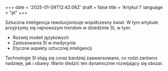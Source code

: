 +++
date = '2025-01-09T12:42:06Z'
draft = false
title = 'Artykul 1'
language = "pl"
+++

Sztuczna inteligencja rewolucjonizuje współczesny świat. W tym artykule przyjrzymy się najnowszym trendom w dziedzinie SI, w tym:
- Rozwój modeli językowych
- Zastosowania SI w medycynie
- Etyczne aspekty sztucznej inteligencji

Technologie SI stają się coraz bardziej zaawansowane, co rodzi zarówno nadzieje, jak i obawy. Warto śledzić ten dynamicznie rozwijający się obszar.
